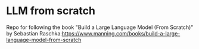 # LLM from scratch

Repo for following the book "Build a Large Language Model (From Scratch)" by Sebastian Raschka:https://www.manning.com/books/build-a-large-language-model-from-scratch
